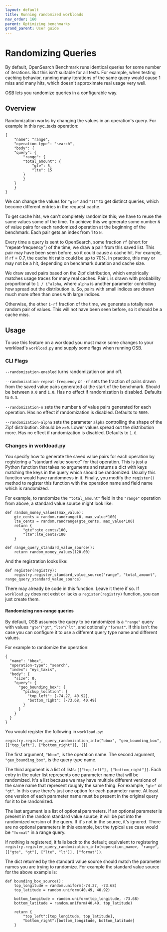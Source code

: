 ```yaml
---
layout: default
title: Running randomized workloads
nav_order: 160
parent: Optimizing benchmarks
grand_parent: User guide
---
```


# Randomizing Queries

By default, OpenSearch Benchmark runs identical queries for some number of iterations. But this isn't suitable for all tests. For example, when testing caching behavior, running many iterations of the same query would cause 1 miss and many hits, which doesn't approximate real usage very well.

OSB lets you randomize queries in a configurable way.

## Overview

Randomization works by changing the values in an operation's query. For example in this nyc_taxis operation:

```
{
    "name": "range",
    "operation-type": "search",
    "body": {
    "query": {
        "range": {
        "total_amount": {
            "gte": 5,
            "lte": 15
        }
        }
    }
    }
}
```

We can change the values for `"gte"` and `"lt"` to get distinct queries, which become different entries in the request cache.

To get cache hits, we can't completely randomize this; we have to reuse the same values some of the time. To achieve this we generate some number `N` of value pairs for each randomized operation at the beginning of the benchmark. Each pair gets an index from 1 to `N`. 

Every time a query is sent to OpenSearch, some fraction `rf` (short for "repeat-frequency") of the time, we draw a pair from this saved list. This pair may have been seen before, so it could cause a cache hit. For example, if `rf` = 0.7, the cache hit ratio could be up to 70%. In practice, this may or may not be a hit, depending on benchmark duration and cache size. 

We draw saved pairs based on the Zipf distribution, which empirically matches usage traces for many real caches. Pair `i` is drawn with probability proportional to `1 / i^alpha`, where `alpha` is another parameter controlling how spread out the distribution is. So, pairs with small indices are drawn much more often than ones with large indices. 

Otherwise, the other `1-rf` fraction of the time, we generate a totally new random pair of values. This will not have been seen before, so it should be a cache miss. 

## Usage

To use this feature on a workload you must make some changes to your workload's `workload.py` and supply some flags when running OSB. 

### CLI Flags

`--randomization-enabled` turns randomization on and off. 

`--randomization-repeat-frequency` or `-rf` sets the fraction of pairs drawn from the saved value pairs generated at the start of the benchmark. Should be between `0.0` and `1.0`. Has no effect if randomization is disabled. Defaults to `0.3`. 

`--randomization-n` sets the number `N` of value pairs generated for each operation. Has no effect if randomization is disabled. Defaults to `5000`. 

`--randomization-alpha` sets the parameter `alpha` controlling the shape of the Zipf distribution. Should be `>=0`. Lower values spread out the distribution more. Has no effect if randomization is disabled. Defaults to `1.0`. 

### Changes in workload.py

You specify how to generate the saved value pairs for each operation by registering a "standard value source" for that operation. This is just a Python function that takes no arguments and returns a dict with keys matching the keys in the query which should be randomized. Usually this function would have randomness in it. Finally, you modify the `register()` method to register this function with the operation name and field name which is randomized. 

For example, to randomize the `"total_amount"` field in the `"range"` operation from above, a standard value source might look like: 

```
def random_money_values(max_value):
    gte_cents = random.randrange(0, max_value*100)
    lte_cents = random.randrange(gte_cents, max_value*100)
    return {
        "gte":gte_cents/100,
        "lte":lte_cents/100
    }

def range_query_standard_value_source():
    return random_money_values(120.00)
```

And the registration looks like: 

```
def register(registry):
    registry.register_standard_value_source("range", "total_amount", range_query_standard_value_source)
```

There may already be code in this function. Leave it there if so. If `workload.py` does not exist or lacks a `register(registry)` function, you can just create them. 

#### Randomizing non-range queries

By default, OSB assumes the query to be randomized is a `"range"` query with values `"gte"`/`"gt"`, `"lte"`/`"lt"`, and optionally `"format"`. If this isn't the case you can configure it to use a different query type name and different values. 

For example to randomize the operation: 

```
{
  "name": "bbox", 
  "operation-type": "search", 
  "index": "nyc_taxis",
  "body": { 
    "size": 0,
    "query": {
      "geo_bounding_box": {
        "pickup_location": {
          "top_left": [-74.27, 40.92],
          "bottom_right": [-73.68, 40.49]
        }
      }
    }
  }
}
```

You would register the following in `workload.py`: 

```
registry.register_query_randomization_info("bbox", "geo_bounding_box", [["top_left"], ["bottom_right"]], [])
```

The first argument, `"bbox"`, is the operation name. The second argument, `"geo_bounding_box"`, is the query type name.

The third argument is a list of lists: `[["top_left"], ["bottom_right"]]`. Each entry in the outer list represents one parameter name that will be randomized. It's a list because we may have multiple different versions of the same name that represent roughly the same thing. For example, `"gte"` or `"gt"`. In this case there's just one option for each parameter name. At least one version of each parameter name must be present in the original query for it to be randomized.

The last argument is a list of optional parameters. If an optional parameter is present in the random standard value source, it will be put into the randomized version of the query. If it's not in the source, it's ignored. There are no optional parameters in this example, but the typical use case would be `"format"` in a range query.

If nothing is registered, it falls back to the default; equivalent to registering `registry.register_query_randomization_info(<operation_name>, "range", [["gte", "gt"], ["lte", "lt"]], ["format"])`.

The dict returned by the standard value source should match the parameter names you are trying to randomize. For example the standard value source for the above example is:

```
def bounding_box_source(): 
    top_longitude = random.uniform(-74.27, -73.68)
    top_latitude = random.uniform(40.49, 40.92)

    bottom_longitude = random.uniform(top_longitude, -73.68)
    bottom_latitude = random.uniform(40.49, top_latitude)

    return { 
        "top_left":[top_longitude, top_latitude],
        "bottom_right":[bottom_longitude, bottom_latitude]
    }
```
